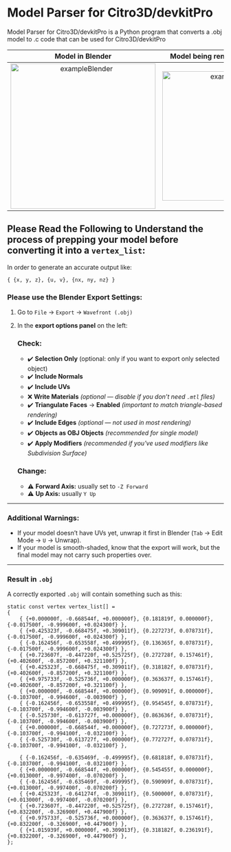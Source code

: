 # Model Parser for Citro3D/devkitPro
Model Parser for Citro3D/devkitPro is a Python program that converts a .obj model to .c code that can be used for Citro3D/devkitPro

Model in Blender             |  Model being rendered via Citro3D 
:-------------------------:|:-------------------------:
<img width="337" alt="exampleBlender" src="https://github.com/user-attachments/assets/7763154b-0818-407b-b423-796f7fd6bca9" /> | <img width="300" alt="example3ds" src="https://github.com/user-attachments/assets/6c63945e-4f16-41bd-a648-52280b7a87c6" />

## Please Read the Following to Understand the process of prepping your model before converting it into a ``vertex_list``:

In order to generate an accurate output like:

```{ {x, y, z}, {u, v}, {nx, ny, nz} }```

### Please use the Blender Export Settings:

1. Go to `File` → `Export` → `Wavefront (.obj)`

2. In the **export options panel** on the left:
     ### Check:
   * ✔️ **Selection Only** (optional: only if you want to export only selected object)
   * ✔️ **Include Normals**
   * ✔️ **Include UVs**
   * ❌ **Write Materials** *(optional — disable if you don’t need `.mtl` files)*
   * ✔️ **Triangulate Faces** → **Enabled** *(important to match triangle-based rendering)*
   * ✔️ **Include Edges** *(optional — not used in most rendering)*
   * ✔️ **Objects as OBJ Objects** *(recommended for single model)*
   * ✔️ **Apply Modifiers** *(recommended if you've used modifiers like Subdivision Surface)*
   ### Change:
   * ⚠️ **Forward Axis:** usually set to `-Z Forward`
   * ⚠️ **Up Axis:** usually `Y Up`

---
### Additional Warnings:

* If your model doesn’t have UVs yet, unwrap it first in Blender (`Tab` → Edit Mode → `U` → Unwrap).
* If your model is smooth-shaded, know that the export will work, but the final model may not carry such properties over.
---

### Result in `.obj`

A correctly exported `.obj` will contain something such as this:

```plaintext
static const vertex vertex_list[] =
{
	{ {+0.000000f, -0.668544f, +0.000000f}, {0.181819f, 0.000000f}, {-0.017500f, -0.999600f, +0.024300f} },
	{ {+0.425323f, -0.668475f, +0.309011f}, {0.227273f, 0.078731f}, {-0.017500f, -0.999600f, +0.024300f} },
	{ {-0.162456f, -0.653558f, +0.499995f}, {0.136365f, 0.078731f}, {-0.017500f, -0.999600f, +0.024300f} },
	{ {+0.723607f, -0.447220f, +0.525725f}, {0.272728f, 0.157461f}, {+0.402600f, -0.857200f, +0.321100f} },
	{ {+0.425323f, -0.668475f, +0.309011f}, {0.318182f, 0.078731f}, {+0.402600f, -0.857200f, +0.321100f} },
	{ {+0.975733f, -0.525736f, +0.000000f}, {0.363637f, 0.157461f}, {+0.402600f, -0.857200f, +0.321100f} },
	{ {+0.000000f, -0.668544f, +0.000000f}, {0.909091f, 0.000000f}, {-0.103700f, -0.994600f, -0.003900f} },
	{ {-0.162456f, -0.653558f, +0.499995f}, {0.954545f, 0.078731f}, {-0.103700f, -0.994600f, -0.003900f} },
	{ {-0.525730f, -0.613727f, +0.000000f}, {0.863636f, 0.078731f}, {-0.103700f, -0.994600f, -0.003900f} },
	{ {+0.000000f, -0.668544f, +0.000000f}, {0.727273f, 0.000000f}, {-0.103700f, -0.994100f, -0.032100f} },
	{ {-0.525730f, -0.613727f, +0.000000f}, {0.772727f, 0.078731f}, {-0.103700f, -0.994100f, -0.032100f} },
	
	{ {-0.162456f, -0.635469f, -0.499995f}, {0.681818f, 0.078731f}, {-0.103700f, -0.994100f, -0.032100f} },
	{ {+0.000000f, -0.668544f, +0.000000f}, {0.545455f, 0.000000f}, {+0.013000f, -0.997400f, -0.070200f} },
	{ {-0.162456f, -0.635469f, -0.499995f}, {0.590909f, 0.078731f}, {+0.013000f, -0.997400f, -0.070200f} },
	{ {+0.425323f, -0.641274f, -0.309011f}, {0.500000f, 0.078731f}, {+0.013000f, -0.997400f, -0.070200f} },
	{ {+0.723607f, -0.447220f, +0.525725f}, {0.272728f, 0.157461f}, {+0.832200f, -0.326900f, +0.447900f} },
	{ {+0.975733f, -0.525736f, +0.000000f}, {0.363637f, 0.157461f}, {+0.832200f, -0.326900f, +0.447900f} },
	{ {+1.015939f, +0.000000f, +0.309013f}, {0.318182f, 0.236191f}, {+0.832200f, -0.326900f, +0.447900f} },
};
```
